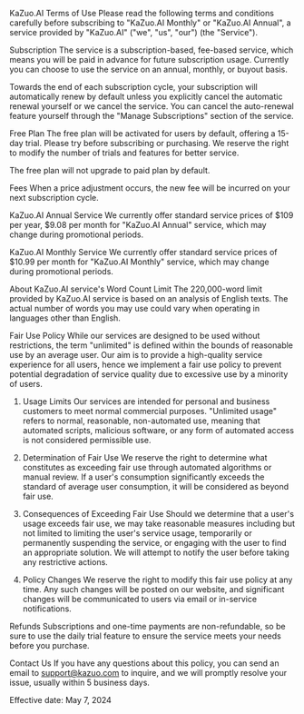 KaZuo.AI Terms of Use
Please read the following terms and conditions carefully before subscribing to "KaZuo.AI Monthly" or "KaZuo.AI Annual", a service provided by "KaZuo.AI" ("we", "us", "our") (the "Service").

Subscription
The service is a subscription-based, fee-based service, which means you will be paid in advance for future subscription usage. Currently you can choose to use the service on an annual, monthly, or buyout basis.

Towards the end of each subscription cycle, your subscription will automatically renew by default unless you explicitly cancel the automatic renewal yourself or we cancel the service. You can cancel the auto-renewal feature yourself through the "Manage Subscriptions" section of the service.

Free Plan
The free plan will be activated for users by default, offering a 15-day trial. Please try before subscribing or purchasing. We reserve the right to modify the number of trials and features for better service.

The free plan will not upgrade to paid plan by default.

Fees
When a price adjustment occurs, the new fee will be incurred on your next subscription cycle.

KaZuo.AI Annual Service
We currently offer standard service prices of $109 per year, $9.08 per month for "KaZuo.AI Annual" service, which may change during promotional periods.

KaZuo.AI Monthly Service
We currently offer standard service prices of $10.99 per month for "KaZuo.AI Monthly" service, which may change during promotional periods.

About KaZuo.AI service's Word Count Limit
The 220,000-word limit provided by KaZuo.AI service is based on an analysis of English texts. The actual number of words you may use could vary when operating in languages other than English.

Fair Use Policy
While our services are designed to be used without restrictions, the term "unlimited" is defined within the bounds of reasonable use by an average user. Our aim is to provide a high-quality service experience for all users, hence we implement a fair use policy to prevent potential degradation of service quality due to excessive use by a minority of users.

1. Usage Limits
   Our services are intended for personal and business customers to meet normal commercial purposes. "Unlimited usage" refers to normal, reasonable, non-automated use, meaning that automated scripts, malicious software, or any form of automated access is not considered permissible use.

2. Determination of Fair Use
   We reserve the right to determine what constitutes as exceeding fair use through automated algorithms or manual review. If a user's consumption significantly exceeds the standard of average user consumption, it will be considered as beyond fair use.

3. Consequences of Exceeding Fair Use
   Should we determine that a user's usage exceeds fair use, we may take reasonable measures including but not limited to limiting the user's service usage, temporarily or permanently suspending the service, or engaging with the user to find an appropriate solution. We will attempt to notify the user before taking any restrictive actions.

4. Policy Changes
   We reserve the right to modify this fair use policy at any time. Any such changes will be posted on our website, and significant changes will be communicated to users via email or in-service notifications.

Refunds
Subscriptions and one-time payments are non-refundable, so be sure to use the daily trial feature to ensure the service meets your needs before you purchase.

Contact Us
If you have any questions about this policy, you can send an email to support@kazuo.com to inquire, and we will promptly resolve your issue, usually within 5 business days.

Effective date: May 7, 2024